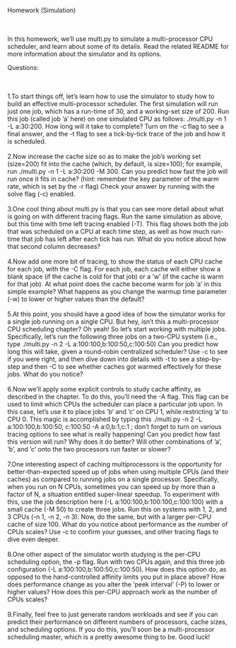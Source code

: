 Homework (Simulation)

<br/>
<br/>
In this homework, we’ll use multi.py to simulate a multi-processor
CPU scheduler, and learn about some of its details. Read the related
README for more information about the simulator and its options.


Questions:

<br/>
<br/>
1.To start things off, let’s learn how to use the simulator to study how
to build an effective multi-processor scheduler. The first simulation
will run just one job, which has a run-time of 30, and a working-set
size of 200. Run this job (called job ’a’ here) on one simulated CPU
as follows: ./multi.py -n 1 -L a:30:200. How long will it
take to complete? Turn on the -c flag to see a final answer, and the
-t flag to see a tick-by-tick trace of the job and how it is scheduled.

<br/>
<br/>
2.Now increase the cache size so as to make the job’s working set
(size=200) fit into the cache (which, by default, is size=100); for
example, run ./multi.py -n 1 -L a:30:200 -M 300. Can
you predict how fast the job will run once it fits in cache? (hint:
remember the key parameter of the warm rate, which is set by the
-r flag) Check your answer by running with the solve flag (-c) enabled.

<br/>
<br/>
3.One cool thing about multi.py is that you can see more detail
about what is going on with different tracing flags. Run the same
simulation as above, but this time with time left tracing enabled
(-T). This flag shows both the job that was scheduled on a CPU
at each time step, as well as how much run-time that job has left
after each tick has run. What do you notice about how that second
column decreases?

<br/>
<br/>
4.Now add one more bit of tracing, to show the status of each CPU
cache for each job, with the -C flag. For each job, each cache will
either show a blank space (if the cache is cold for that job) or a ’w’
(if the cache is warm for that job). At what point does the cache
become warm for job ’a’ in this simple example? What happens
as you change the warmup time parameter (-w) to lower or higher
values than the default?

<br/>
<br/>
5.At this point, you should have a good idea of how the simulator works for a single job running on a single CPU. But hey, isn’t
this a multi-processor CPU scheduling chapter? Oh yeah! So let’s
start working with multiple jobs. Specifically, let’s run the following three jobs on a two-CPU system (i.e., type ./multi.py -n
2 -L a:100:100,b:100:50,c:100:50) Can you predict how
long this will take, given a round-robin centralized scheduler? Use
-c to see if you were right, and then dive down into details with -t
to see a step-by-step and then -C to see whether caches got warmed
effectively for these jobs. What do you notice?

<br/>
<br/>
6.Now we’ll apply some explicit controls to study cache affinity, as
described in the chapter. To do this, you’ll need the -A flag. This
flag can be used to limit which CPUs the scheduler can place a particular job upon. In this case, let’s use it to place jobs ’b’ and ’c’ on
CPU 1, while restricting ’a’ to CPU 0. This magic is accomplished
by typing this ./multi.py -n 2 -L a:100:100,b:100:50,
c:100:50 -A a:0,b:1,c:1 ; don’t forget to turn on various tracing options to see what is really happening! Can you predict how
fast this version will run? Why does it do better? Will other combinations of ’a’, ’b’, and ’c’ onto the two processors run faster or
slower?

<br/>
<br/>
7.One interesting aspect of caching multiprocessors is the opportunity for better-than-expected speed up of jobs when using multiple CPUs (and their caches) as compared to running jobs on a single processor. Specifically, when you run on N CPUs, sometimes
you can speed up by more than a factor of N, a situation entitled
super-linear speedup. To experiment with this, use the job description here (-L a:100:100,b:100:100,c:100:100) with a small
cache (-M 50) to create three jobs. Run this on systems with 1, 2,
and 3 CPUs (-n 1, -n 2, -n 3). Now, do the same, but with a
larger per-CPU cache of size 100. What do you notice about performance as the number of CPUs scales? Use -c to confirm your
guesses, and other tracing flags to dive even deeper.

<br/>
<br/>
8.One other aspect of the simulator worth studying is the per-CPU
scheduling option, the -p flag. Run with two CPUs again, and this
three job configuration (-L a:100:100,b:100:50,c:100:50).
How does this option do, as opposed to the hand-controlled affinity
limits you put in place above? How does performance change as
you alter the ’peek interval’ (-P) to lower or higher values? How
does this per-CPU approach work as the number of CPUs scales?

<br/>
<br/>
9.Finally, feel free to just generate random workloads and see if you
can predict their performance on different numbers of processors,
cache sizes, and scheduling options. If you do this, you’ll soon be
a multi-processor scheduling master, which is a pretty awesome
thing to be. Good luck!